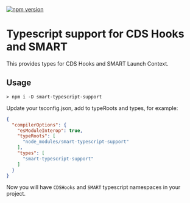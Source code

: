 [![npm version](https://badge.fury.io/js/fhir-kit-client.svg)](https://badge.fury.io/js/smart-typescript-support)

# Typescript support for CDS Hooks and SMART

This provides types for CDS Hooks and SMART Launch Context.

## Usage

```
> npm i -D smart-typescript-support
```

Update your tsconfig.json, add to typeRoots and types, for example:
```json
{
  "compilerOptions": {
    "esModuleInterop": true,
    "typeRoots": [
      "node_modules/smart-typescript-support"
    ],
    "types": [
      "smart-typescript-support"
    ]
  }
}
```

Now you will have `CDSHooks` and `SMART` typescript namespaces in your project.

